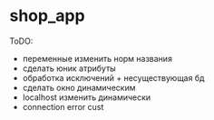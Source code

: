 # shop_app
ToDO:
 - переменные изменить норм названия
 - сделать юник атрибуты
 - обработка исключений + несуществующая бд
 - сделать окно динамическим
 - localhost изменить динамически
 - connection error cust

 
